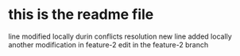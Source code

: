# this is the readme file
line modified locally durin conflicts resolution
new line added locally
another modification in feature-2
edit in the feature-2 branch
